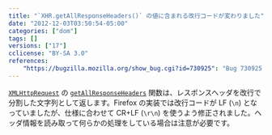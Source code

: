 ```yaml
---
title: "`XHR.getAllResponseHeaders()` の値に含まれる改行コードが変わりました"
date: "2012-12-03T03:50:54-05:00"
categories: ["dom"]
tags: []
versions: ["17"]
cclicense: "BY-SA 3.0"
references:
    "https://bugzilla.mozilla.org/show_bug.cgi?id=730925": "Bug 730925 – XHR.getAllResponseHeaders should use CRLF, not LF per spec"
---
```

[`XMLHttpRequest`](https://developer.mozilla.org/ja/docs/DOM/XMLHttpRequest) の [`getAllResponseHeaders`](https://developer.mozilla.org/ja/docs/DOM/XMLHttpRequest#getAllResponseHeaders%28%29) 関数は、レスポンスヘッダを改行で分割した文字列として返します。Firefox の実装では改行コードが LF (`\n`) となっていましたが、仕様に合わせて CR+LF (`\r\n`) を使うよう修正されました。ヘッダ情報を読み取って何らかの処理をしている場合は注意が必要です。
